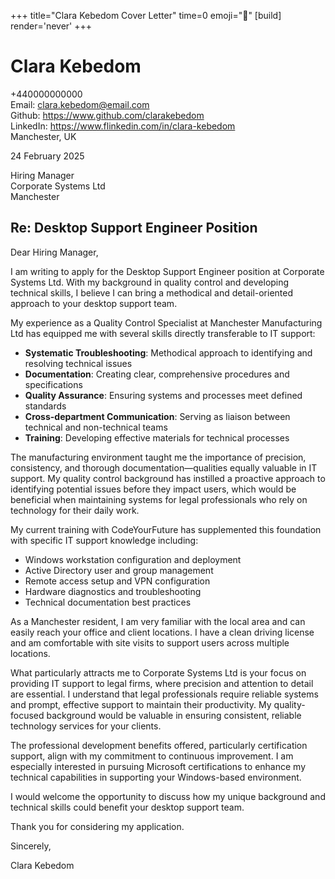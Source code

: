 +++
title="Clara Kebedom Cover Letter" 
time=0 
emoji="📝" 
[build]
render='never'
+++

# Clara Kebedom

+440000000000  
Email: clara.kebedom@email.com  
Github: https://www.github.com/clarakebedom  
LinkedIn: https://www.flinkedin.com/in/clara-kebedom  
Manchester, UK

24 February 2025

Hiring Manager  
Corporate Systems Ltd  
Manchester

## Re: Desktop Support Engineer Position

Dear Hiring Manager,

I am writing to apply for the Desktop Support Engineer position at Corporate Systems Ltd. With my background in quality control and developing technical skills, I believe I can bring a methodical and detail-oriented approach to your desktop support team.

My experience as a Quality Control Specialist at Manchester Manufacturing Ltd has equipped me with several skills directly transferable to IT support:

- **Systematic Troubleshooting**: Methodical approach to identifying and resolving technical issues
- **Documentation**: Creating clear, comprehensive procedures and specifications
- **Quality Assurance**: Ensuring systems and processes meet defined standards
- **Cross-department Communication**: Serving as liaison between technical and non-technical teams
- **Training**: Developing effective materials for technical processes

The manufacturing environment taught me the importance of precision, consistency, and thorough documentation—qualities equally valuable in IT support. My quality control background has instilled a proactive approach to identifying potential issues before they impact users, which would be beneficial when maintaining systems for legal professionals who rely on technology for their daily work.

My current training with CodeYourFuture has supplemented this foundation with specific IT support knowledge including:

- Windows workstation configuration and deployment
- Active Directory user and group management
- Remote access setup and VPN configuration
- Hardware diagnostics and troubleshooting
- Technical documentation best practices

As a Manchester resident, I am very familiar with the local area and can easily reach your office and client locations. I have a clean driving license and am comfortable with site visits to support users across multiple locations.

What particularly attracts me to Corporate Systems Ltd is your focus on providing IT support to legal firms, where precision and attention to detail are essential. I understand that legal professionals require reliable systems and prompt, effective support to maintain their productivity. My quality-focused background would be valuable in ensuring consistent, reliable technology services for your clients.

The professional development benefits offered, particularly certification support, align with my commitment to continuous improvement. I am especially interested in pursuing Microsoft certifications to enhance my technical capabilities in supporting your Windows-based environment.

I would welcome the opportunity to discuss how my unique background and technical skills could benefit your desktop support team.

Thank you for considering my application.

Sincerely,

Clara Kebedom
